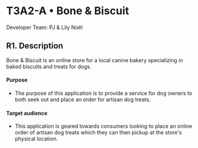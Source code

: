 # <b> T3A2-A • Bone & Biscuit </b>
Developer Team: PJ & Lily Noël

## R1. Description
Bone & Biscuit is an online store for a local canine bakery specializing in baked biscuits and treats for dogs. 

#### Purpose
- The purpose of this application is to provide a service for dog owners to both seek out and place an order for artisan dog treats. 

<!-- 

#### Functionality / Features
- User sign up / login 
- Create a new review
- Select a star rating 
- Edit & destroy own ratings  
  
- -->

#### Target audience
- This application is geared towards consumers looking to place an online order of artisan dog treats which they can then pickup at the store's physical location. 

<!-- #### Tech Stack -->


<!-- 
## R2. Dataflow Diagram 

## R3. Application Architecture Diagram

## R4. User Stories 

## R5. Wireframes for multiple standard screen sizes, created using industry standard software

## R6 Screenshots of your Trello board throughout the duration of your project  -->

<!-- ![logo](docs/logo.png) -->
